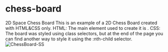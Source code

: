 # chess-board
 2D Space Chess Board 
This is an example of a 2D Chess Board created with HTML&CSS only.
HTML: The main element used to create it is <table>.
CSS: The board was styled using class selectors, but at the end of the page you can find another way to style it using the :nth-child selector.
![ChessBoard-SS](https://user-images.githubusercontent.com/98034603/156619313-bdae5047-7b97-4979-924d-d2a51d59adeb.png)
